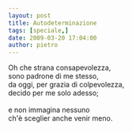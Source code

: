 ```yaml
---
layout: post
title: Autodeterminazione
tags: [speciale,]
date: 2009-03-20 17:04:00
author: pietro
---
```

Oh che strana consapevolezza,<br/>sono padrone di me stesso,<br/>da oggi, per grazia di colpevolezza,<br/>decido per me solo adesso;<br/><br/>e non immagina nessuno<br/>ch'è sceglier anche venir meno.
